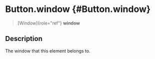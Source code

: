 Button.window {#Button.window}
=============

> [Window]{role="ref"} **window**

Description
-----------

The window that this element belongs to.
